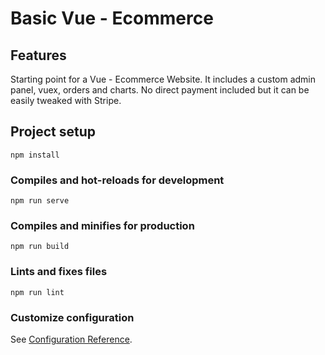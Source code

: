 # Basic Vue - Ecommerce

## Features
Starting point for a Vue - Ecommerce Website. It includes a custom admin panel, vuex, orders and charts. No direct payment included but it can be easily tweaked with Stripe.

## Project setup
```
npm install
```

### Compiles and hot-reloads for development
```
npm run serve
```

### Compiles and minifies for production
```
npm run build
```

### Lints and fixes files
```
npm run lint
```

### Customize configuration
See [Configuration Reference](https://cli.vuejs.org/config/).
